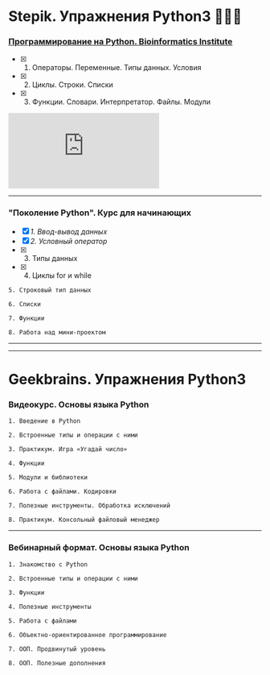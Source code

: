 # Stepik. Упражнения Python3 👩🏽‍💻


### [Программирование на Python. Bioinformatics Institute](https://stepik.org/course/67/info)
- [x] 1. Операторы. Переменные. Типы данных. Условия
- [x] 2. Циклы. Строки. Списки
- [x] 3. Функции. Словари. Интерпретатор. Файлы. Модули

![Alt text](https://github.com/Christinayar/Python_Basics/blob/master/stepik-certificate-bioinformatics.pdf "Optional Title")

***
### "Поколение Python". Курс для начинающих
- [x] *1. Ввод-вывод данных*
- [x] *2. Условный оператор*
- [x] 3. Типы данных
- [x] 4. Циклы for и while

`5. Строковый тип данных`

`6. Списки`

`7. Функции`

`8. Работа над мини-проектом`
***
***
# Geekbrains. Упражнения Python3 

### Видеокурс. Основы языка Python
`1. Введение в Python`

`2. Встроенные типы и операции с ними`

`3. Практикум. Игра «Угадай число»`

`4. Функции`

`5. Модули и библиотеки`

`6. Работа с файлами. Кодировки`

`7. Полезные инструменты. Обработка исключений`

`8. Практикум. Консольный файловый менеджер`
***
### Вебинарный формат. Основы языка Python
`1. Знакомство с Python`

`2. Встроенные типы и операции с ними`

`3. Функции`

`4. Полезные инструменты`

`5. Работа с файлами`

`6. Объектно-ориентированное программирование`

`7. ООП. Продвинутый уровень`

`8. ООП. Полезные дополнения`
